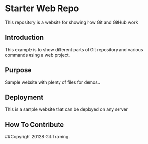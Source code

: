 # Starter Web Repo

This repository is a website for showing how Git and GitHub work

## Introduction

This example is to show different parts of Git repository and various commands using a web project.

## Purpose

Sample website with plenty of files for demos..

## Deployment

This is a sample website that can be deployed on any server

## How To Contribute

##Copyright
20128 Git.Training.